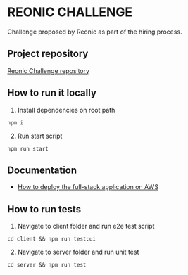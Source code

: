 # REONIC CHALLENGE

Challenge proposed by Reonic as part of the hiring process.

## Project repository
[Reonic Challenge repository](https://github.com/davi-silva/reonic-challenge)

## How to run it locally
1. Install dependencies on root path
```
npm i
```
2. Run start script
```
npm run start
```

## Documentation
- [How to deploy the full-stack application on AWS](./docs/DEPLOYMENT.md)


## How to run tests
1. Navigate to client folder and run e2e test script
```
cd client && npm run test:ui
```
2. Navigate to server folder and run unit test
```
cd server && npm run test
```